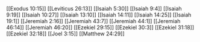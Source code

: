 [[Exodus 10:15]]
[[Leviticus 26:13]]
[[Isaiah 5:30]]
[[Isaiah 9:4]]
[[Isaiah 9:19]]
[[Isaiah 10:27]]
[[Isaiah 13:10]]
[[Isaiah 14:11]]
[[Isaiah 14:25]]
[[Isaiah 19:1]]
[[Jeremiah 2:16]]
[[Jeremiah 43:7]]
[[Jeremiah 44:1]]
[[Jeremiah 46:14]]
[[Jeremiah 46:20]]
[[Ezekiel 29:15]]
[[Ezekiel 30:3]]
[[Ezekiel 31:18]]
[[Ezekiel 32:18]]
[[Joel 3:15]]
[[Matthew 24:29]]
